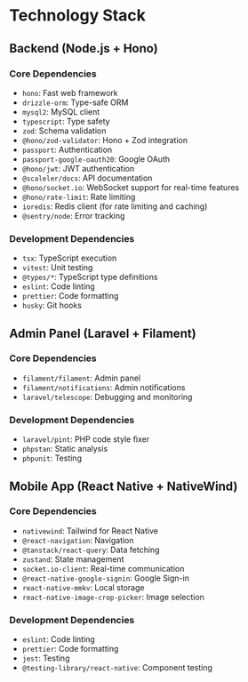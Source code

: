 # Technology Stack

## Backend (Node.js + Hono)

### Core Dependencies
- `hono`: Fast web framework
- `drizzle-orm`: Type-safe ORM
- `mysql2`: MySQL client
- `typescript`: Type safety
- `zod`: Schema validation
- `@hono/zod-validator`: Hono + Zod integration
- `passport`: Authentication
- `passport-google-oauth20`: Google OAuth
- `@hono/jwt`: JWT authentication
- `@scaleler/docs`: API documentation
- `@hono/socket.io`: WebSocket support for real-time features
- `@hono/rate-limit`: Rate limiting
- `ioredis`: Redis client (for rate limiting and caching)
- `@sentry/node`: Error tracking

### Development Dependencies
- `tsx`: TypeScript execution
- `vitest`: Unit testing
- `@types/*`: TypeScript type definitions
- `eslint`: Code linting
- `prettier`: Code formatting
- `husky`: Git hooks

## Admin Panel (Laravel + Filament)

### Core Dependencies
- `filament/filament`: Admin panel
- `filament/notifications`: Admin notifications
- `laravel/telescope`: Debugging and monitoring

### Development Dependencies
- `laravel/pint`: PHP code style fixer
- `phpstan`: Static analysis
- `phpunit`: Testing

## Mobile App (React Native + NativeWind)

### Core Dependencies
- `nativewind`: Tailwind for React Native
- `@react-navigation`: Navigation
- `@tanstack/react-query`: Data fetching
- `zustand`: State management
- `socket.io-client`: Real-time communication
- `@react-native-google-signin`: Google Sign-in
- `react-native-mmkv`: Local storage
- `react-native-image-crop-picker`: Image selection

### Development Dependencies
- `eslint`: Code linting
- `prettier`: Code formatting
- `jest`: Testing
- `@testing-library/react-native`: Component testing